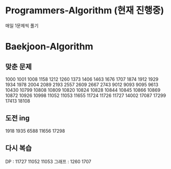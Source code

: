# Programmers-Algorithm (현재 진행중)
매일 1문제씩 풀기



# Baekjoon-Algorithm

## 맞춘 문제
1000 1001 1008 1158 1212 1260 1373 1406 1463 1676 1707 1874 1912 1929 1934 1978 2004 2089 2193 2557 2609 2667 2743 9012 9093 9095 9613 10430 10799 10808 10809 10820 10824 10828 10844 10845 10866 10869 10872 10926 10998 11052 11053 11655 11724 11726 11727 14002 17087 17299 17413 18108


## 도전 ing
1918 1935 6588 11656 17298

## 다시 복습
DP : 11727 11052 11053
그래프 : 1260 1707
